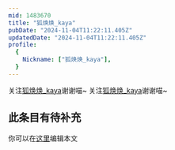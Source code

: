 ```yaml
---
mid: 1483670
title: "狐焕焕_kaya"
pubDate: "2024-11-04T11:22:11.405Z"
updatedDate: "2024-11-04T11:22:11.405Z"
profile:
  {
    Nickname: ["狐焕焕_kaya"],
  }
---
```


关注[狐焕焕_kaya](https://space.bilibili.com/1483670)谢谢喵~ 关注[狐焕焕_kaya](https://space.bilibili.com/1483670)谢谢喵~

## 此条目有待补充
你可以在[这里](https://github.com/Yuhanawa/VTuber.ICU-Content/edit/master/v/狐焕焕_kaya/index.md)编辑本文
